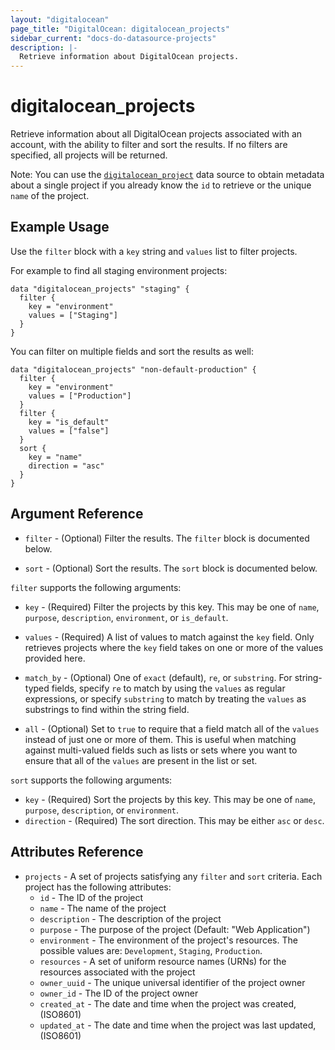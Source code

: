 ```yaml
---
layout: "digitalocean"
page_title: "DigitalOcean: digitalocean_projects"
sidebar_current: "docs-do-datasource-projects"
description: |-
  Retrieve information about DigitalOcean projects.
---
```


# digitalocean_projects

Retrieve information about all DigitalOcean projects associated with an account, with
the ability to filter and sort the results. If no filters are specified, all projects
will be returned.

Note: You can use the [`digitalocean_project`](project) data source to
obtain metadata about a single project if you already know the `id` to retrieve or the unique
`name` of the project.

## Example Usage

Use the `filter` block with a `key` string and `values` list to filter projects.

For example to find all staging environment projects:

```hcl
data "digitalocean_projects" "staging" {
  filter {
    key = "environment"
    values = ["Staging"]
  }
} 
```

You can filter on multiple fields and sort the results as well:

```hcl
data "digitalocean_projects" "non-default-production" {
  filter {
    key = "environment"
    values = ["Production"]
  }
  filter {
    key = "is_default"
    values = ["false"]
  }
  sort {
    key = "name"
    direction = "asc"
  }
}
```

## Argument Reference

* `filter` - (Optional) Filter the results.
  The `filter` block is documented below.

* `sort` - (Optional) Sort the results.
  The `sort` block is documented below.

`filter` supports the following arguments:

* `key` - (Required) Filter the projects by this key. This may be one of `name`,
  `purpose`, `description`, `environment`, or `is_default`.
  
* `values` - (Required) A list of values to match against the `key` field. Only retrieves projects
  where the `key` field takes on one or more of the values provided here.

* `match_by` - (Optional) One of `exact` (default), `re`, or `substring`. For string-typed fields, specify `re` to
  match by using the `values` as regular expressions, or specify `substring` to match by treating the `values` as
  substrings to find within the string field.
  
* `all` - (Optional) Set to `true` to require that a field match all of the `values` instead of just one or more of
  them. This is useful when matching against multi-valued fields such as lists or sets where you want to ensure
  that all of the `values` are present in the list or set.

`sort` supports the following arguments:

* `key` - (Required) Sort the projects by this key. This may be one of `name`,
  `purpose`, `description`, or `environment`.
* `direction` - (Required) The sort direction. This may be either `asc` or `desc`.

## Attributes Reference

* `projects` - A set of projects satisfying any `filter` and `sort` criteria. Each project has
  the following attributes:  
  - `id` - The ID of the project
  - `name` - The name of the project
  - `description` - The description of the project
  - `purpose` -  The purpose of the project (Default: "Web Application")
  - `environment` - The environment of the project's resources. The possible values are: `Development`, `Staging`, `Production`.
  - `resources` - A set of uniform resource names (URNs) for the resources associated with the project
  - `owner_uuid` - The unique universal identifier of the project owner
  - `owner_id` - The ID of the project owner
  - `created_at` - The date and time when the project was created, (ISO8601)
  - `updated_at` - The date and time when the project was last updated, (ISO8601)
